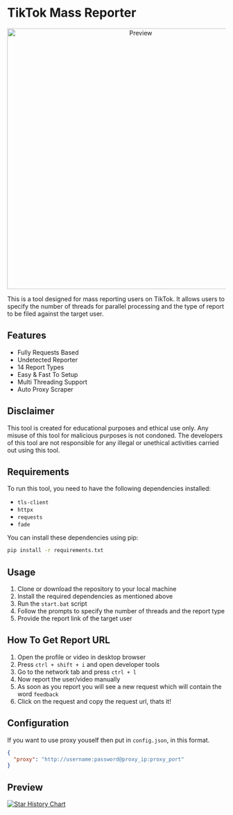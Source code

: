 
# TikTok Mass Reporter

<p align="center">
  <img src="https://i.imgur.com/e4AeCy9_d.webp?maxwidth=760&fidelity=grand" alt="Preview" width="600">
</p>
This is a tool designed for mass reporting users on TikTok. It allows users to specify the number of threads for parallel processing and the type of report to be filed against the target user.

## Features
- Fully Requests Based
- Undetected Reporter
- 14 Report Types
- Easy & Fast To Setup
- Multi Threading Support
- Auto Proxy Scraper

## Disclaimer

This tool is created for educational purposes and ethical use only. Any misuse of this tool for malicious purposes is not condoned. The developers of this tool are not responsible for any illegal or unethical activities carried out using this tool.

## Requirements

To run this tool, you need to have the following dependencies installed:

- `tls-client`
- `httpx`
- `requests`
- `fade`

You can install these dependencies using pip:

```bash
pip install -r requirements.txt
```

## Usage

1. Clone or download the repository to your local machine
2. Install the required dependencies as mentioned above
3. Run the `start.bat` script
4. Follow the prompts to specify the number of threads and the report type
6. Provide the report link of the target user

## How To Get Report URL

1. Open the profile or video in desktop browser
2. Press `ctrl + shift + i` and open developer tools
3. Go to the network tab and press `ctrl + l`
4. Now report the user/video manually
5. As soon as you report you will see a new request which will contain the word `feedback`
6. Click on the request and copy the request url, thats  it!
   
## Configuration

If you want to use proxy youself then put in `config.json`, in this format.

```json
{
  "proxy": "http://username:password@proxy_ip:proxy_port"
}
```

## Preview


[![Star History Chart](https://api.star-history.com/svg?repos=JOY6IX9INE/TikTok-Mass-Reporter&type=Date)](https://star-history.t9t.io/#JOY6IX9INE/TikTok-Mass-Reporter&Date)
